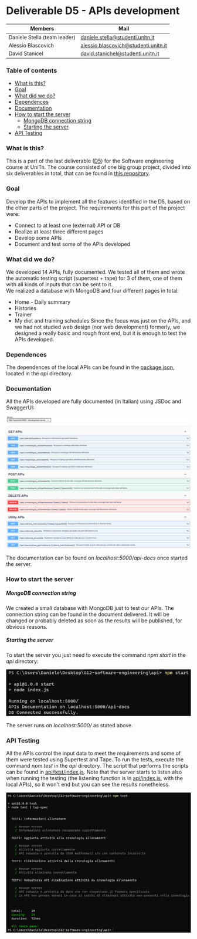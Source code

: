 # Deliverable D5 - APIs development

| Members                           | Mail                                 |
| --------------------------------- | ------------------------------------ |
| Daniele Stella (team leader)     | daniele.stella@studenti.unitn.it     |
| Alessio Blascovich                | alessio.blascovich@studenti.unitn.it |
| David Stanicel                    | david.stanichel@studenti.unitn.it    |

### Table of contents

- [What is this?](#what-is-this?)
- [Goal](#goal)
- [What did we do?](#what-did-we-do?)
- [Dependences](#dependences)
- [Documentation](#documentation)
- [How to start the server](#how-to-start-the-server)
  - [MongoDB connection string](#MongoDB-connection-string)
  - [Starting the server](#starting-the-server)
- [API Testing](#api-testing)

### What is this?
This is a part of the last deliverable (<a href="https://github.com/StellaDaniele/Software-engineering/tree/main/D5">D5</a>) for the Software engineering course at UniTn.
The course consisted of one big group project, divided into six deliverables in total, that can be found in <a href="https://github.com/StellaDaniele/Software-engineering">this repository</a>.

### Goal
Develop the APIs to implement all the features identified in the D5, based on the other parts of the project.
The requirements for this part of the project were:

* Connect to at least one (external) API or DB
* Realize at least three different pages
* Develop some APIs
* Document and test some of the APIs developed

### What did we do?
We developed 14 APIs, fully documented. We tested all of them and wrote the automatic testing script (supertest + tape) for 3 of them, one of them with all kinds of inputs that can be sent to it.<br>
We realized a database with MongoDB and four different pages in total:
* Home - Daily summary
* Histories
* Trainer
* My diet and training schedules 
Since the focus was just on the APIs, and we had not studied web design (nor web development) formerly, we designed a really basic and rough front end, but it is enough to test the APIs developed.

### Dependences
The dependences of the local APIs can be found in the <a href="./api/package.json">package.json</a>, located in the *api* directory.


### Documentation
All the APIs developed are fully documented (in Italian) using JSDoc and SwaggerUI:

<img src="./images/documentation.png" alt="Documentation">

The documentation can be found on *localhost:5000/api-docs* once started the server.

### How to start the server

##### MongoDB connection string
We created a small database with MongoDB just to test our APIs. The connection string can be found in the document delivered. It will be changed or probably deleted as soon as the results will be published, for obvious reasons.

##### Starting the server
To start the server you just need to execute the command *npm start* in the *api* directory:

<img src="./images/start_server.png" alt="Start server">

The server runs on *localhost:5000/* as stated above.

### API Testing
All the APIs control the input data to meet the requirements and some of them were tested using Supertest and Tape. To run the tests, execute the command *npm test* in the *api* directory. The script that performs the scripts can be found in <a href="./api/test/index.js">api/test/index.js</a>.
Note that the server starts to listen also when running the testing (the listening function is in <a href="./api/index.js">api/index.js</a>, with the local APIs), so it won't end but you can see the results nonetheless.

<img src="./images/API_testing.png" alt="API Testing">
